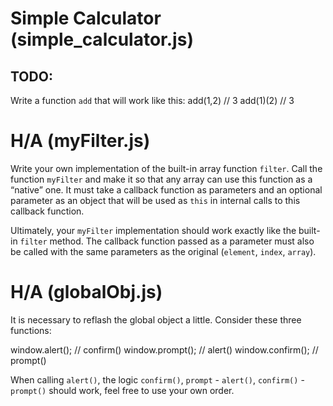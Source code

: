 # Simple Calculator (simple_calculator.js)

## TODO:
Write a function `add` that will work like this:
add(1,2) // 3
add(1)(2) // 3

# H/A (myFilter.js)
Write your own implementation of the built-in array function `filter`. Call the function `myFilter` and make it so that any array can use this function as a “native” one. It must take a callback function as parameters and an optional parameter as an object that will be used as `this` in internal calls to this callback function.

Ultimately, your `myFilter` implementation should work exactly like the built-in `filter` method. The callback function passed as a parameter must also be called with the same parameters as the original (`element`, `index`, `array`).

# H/A (globalObj.js)
It is necessary to reflash the global object a little. Consider these three functions:

window.alert(); // confirm()
window.prompt(); // alert()
window.confirm(); // prompt()

When calling `alert()`, the logic `confirm()`, `prompt` - `alert()`, `confirm()` - `prompt()` should work, feel free to use your own order.
